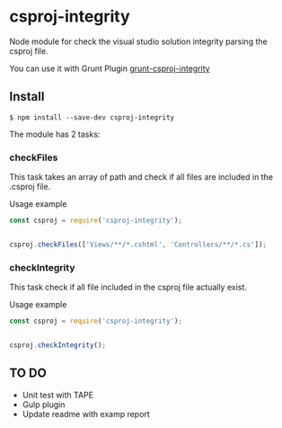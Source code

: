 # csproj-integrity
Node module for check the visual studio solution integrity parsing the csproj file.

You can use it with Grunt Plugin [grunt-csproj-integrity](https://github.com/mantovanig/grunt-csproj-integrity)

## Install

```
$ npm install --save-dev csproj-integrity
```


The module has 2 tasks:

### checkFiles
This task takes an array of path and check if all files are included in the .csproj file.

Usage example
```js
const csproj = require('csproj-integrity');


csproj.checkFiles(['Views/**/*.cshtml', 'Controllers/**/*.cs']);
```

### checkIntegrity
This task check if all file included in the csproj file actually exist.

Usage example
```js
const csproj = require('csproj-integrity');


csproj.checkIntegrity();
```

## TO DO
- Unit test with TAPE
- Gulp plugin
- Update readme with examp report
